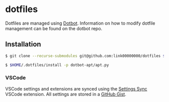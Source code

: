 # dotfiles

Dotfiles are managed using [Dotbot](https://github.com/anishathalye/dotbot). Information on how to modify dotfile management can be found on the dotbot repo.

## Installation

```bash
$ git clone --recurse-submodules git@github.com:link00000000/dotfiles $HOME/.dotfiles

$ $HOME/.dotfiles/install -p dotbot-apt/apt.py
```

### VSCode
VSCode settings and extensions are synced using the [Settings Sync](https://marketplace.visualstudio.com/items?itemName=Shan.code-settings-sync) VSCode extension. All settings are stored in a [GitHub Gist](https://gist.github.com/link00000000/5a56bca84e06cb214365af177bbda608).

